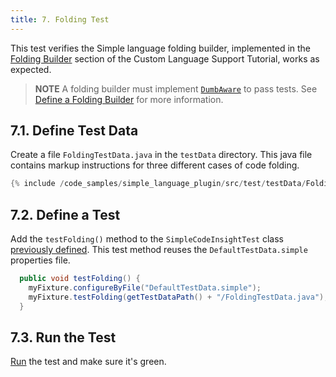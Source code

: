 ```yaml
---
title: 7. Folding Test
---
```


This test verifies the Simple language folding builder, implemented in the [Folding Builder](/tutorials/custom_language_support/folding_builder.md) section of the Custom Language Support Tutorial, works as expected.

> **NOTE** A folding builder must implement [`DumbAware`](upsource:///platform/core-api/src/com/intellij/openapi/project/DumbAware.java) to pass tests. See [Define a Folding Builder](/tutorials/custom_language_support/folding_builder.md#define-a-folding-builder) for more information.

## 7.1. Define Test Data
Create a file `FoldingTestData.java` in the `testData` directory.
This java file contains markup instructions for three different cases of code folding.
```java
{% include /code_samples/simple_language_plugin/src/test/testData/FoldingTestData.java %}
```

## 7.2. Define a Test
Add the `testFolding()` method to the `SimpleCodeInsightTest` class [previously defined](completion_test.md#define-a-test).
This test method reuses the `DefaultTestData.simple` properties file. 
```java
  public void testFolding() {
    myFixture.configureByFile("DefaultTestData.simple");
    myFixture.testFolding(getTestDataPath() + "/FoldingTestData.java");
  }
```

## 7.3. Run the Test
[Run](completion_test.md#run-the-test) the test and make sure it's green.
